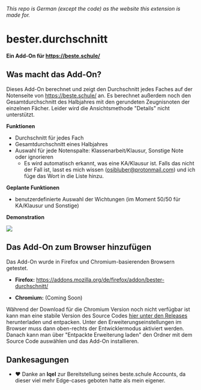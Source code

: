 *This repo is German (except the code) as the website this extension is made for.*

# bester.durchschnitt

**Ein Add-On für https://beste.schule/**

## Was macht das Add-On?

Dieses Add-On berechnet und zeigt den Durchschnitt jedes Faches auf der Notenseite von https://beste.schule/ an. Es berechnet außerdem noch den Gesamtdurchschnitt des Halbjahres mit den gerundeten Zeugnisnoten der einzelnen Fächer. Leider wird die Ansichtsmethode "Details" nicht unterstützt.

**Funktionen**

- Durchschnitt für jedes Fach
- Gesamtdurchschnitt eines Halbjahres
- Auswahl für jede Notenspalte: Klassenarbeit/Klausur, Sonstige Note oder ignorieren
  - Es wird automatisch erkannt, was eine KA/Klausur ist. Falls das nicht der Fall ist, lasst es mich wissen (osibluber@protonmail.com) und ich füge das Wort in die Liste hinzu.


**Geplante Funktionen**

- benutzerdefinierte Auswahl der Wichtungen (im Moment 50/50 für KA/Klausur und Sonstige)

**Demonstration**

![](https://i.imgur.com/pKfKZKk.png)



## Das Add-On zum Browser hinzufügen

Das Add-On wurde in Firefox und Chromium-basierenden Browsern getestet.

- **Firefox:** https://addons.mozilla.org/de/firefox/addon/bester-durchschnitt/

- **Chromium:** (Coming Soon)
  

Während der Download für die Chromium Version noch nicht verfügbar ist kann man eine stabile Version des Source Codes [hier unter den Releases](https://github.com/OsiPog/bester.durchschnitt/releases/tag/1.0.2) herunterladen und entpacken. Unter den Erweiterungseinstellungen im Browser muss dann oben-rechts der Entwicklermodus aktiviert werden. Danach kann man über "Entpackte Erweiterung laden" den Ordner mit dem Source Code auswählen und das Add-On installieren.

## Dankesagungen

- :heart: Danke an **Iqel** zur Bereitstellung seines beste.schule Accounts, da dieser viel mehr Edge-cases geboten hatte als mein eigener.

